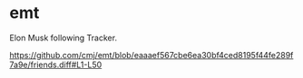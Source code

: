 # emt
Elon Musk following Tracker.

https://github.com/cmj/emt/blob/eaaaef567cbe6ea30bf4ced8195f44fe289f7a9e/friends.diff#L1-L50
